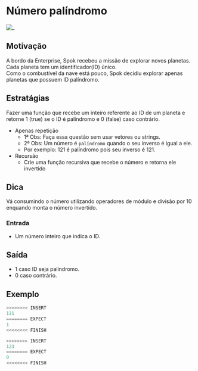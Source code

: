 # Número palíndromo

![_](https://raw.githubusercontent.com/qxcodefup/arcade/master/base/spok/cover.jpg)

## Motivação

A bordo da Enterprise, Spok recebeu a missão de explorar novos planetas.  
Cada planeta tem um identificador(ID) único.  
Como o combustível da nave está pouco, Spok decidiu explorar apenas planetas que possuem ID palíndromo.  

## Estratágias

Fazer uma função que recebe um inteiro referente ao ID de um planeta e retorne 1 (true)  se o ID é palíndromo e 0 (false) caso contrário.

- Apenas repetição
  - 1ª Obs: Faça essa questão sem usar vetores ou strings.  
  - 2ª Obs: Um número é `palíndromo` quando o seu inverso é igual a ele.
  - Por exemplo: 121 é palíndromo pois seu inverso é 121.
- Recursão
  - Crie uma função recursiva que recebe o número e retorna ele invertido

## Dica

Vá consumindo o número utilizando operadores de módulo e divisão por 10 enquando monta o número invertido.

### Entrada

* Um número inteiro que indica o ID.  

## Saída

* 1 caso ID seja palíndromo.
* 0 caso contrário.  

## Exemplo

``` py
>>>>>>>> INSERT
121
======== EXPECT  
1
<<<<<<<< FINISH
```

```py
>>>>>>>> INSERT
123
======== EXPECT
0
<<<<<<<< FINISH
```

